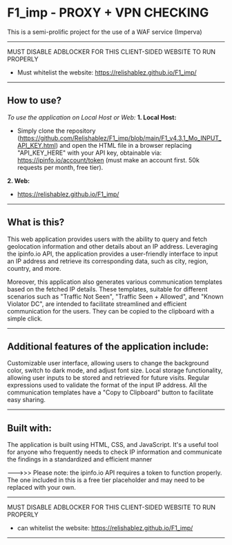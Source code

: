 # F1_imp - PROXY + VPN CHECKING
This is a semi-prolific project for the use of a WAF service (Imperva)

---------------------------------------------------------------------------------------------------------
MUST DISABLE ADBLOCKER FOR THIS CLIENT-SIDED WEBSITE TO RUN PROPERLY
- Must whitelist the website: https://relishablez.github.io/F1_imp/
---------------------------------------------------------------------------------------------------------

## How to use?
_To use the application on Local Host or Web:_
**1. Local Host:** 
- Simply clone the repository (https://github.com/Relishablez/F1_imp/blob/main/F1_v4.3.1_Mo_INPUT_API_KEY.html) and open the HTML file in a browser replacing "API_KEY_HERE" with your API key, obtainable via: https://ipinfo.io/account/token (must make an account first. 50k requests per month, free tier).

**2. Web:** 
- https://relishablez.github.io/F1_imp/

---------------------------------------------------------------------------------------------------------
## What is this?
This web application provides users with the ability to query and fetch geolocation information and other details about an IP address. 
Leveraging the ipinfo.io API, the application provides a user-friendly interface to input an IP address and retrieve its corresponding data, such as city, region, country, and more.

Moreover, this application also generates various communication templates based on the fetched IP details. These templates, suitable for different scenarios such as "Traffic Not Seen", "Traffic Seen + Allowed", and "Known Violator DC", are intended to facilitate streamlined and efficient communication for the users. They can be copied to the clipboard with a simple click.

---------------------------------------------------------------------------------------------------------
## Additional features of the application include:
Customizable user interface, allowing users to change the background color, switch to dark mode, and adjust font size.
Local storage functionality, allowing user inputs to be stored and retrieved for future visits.
Regular expressions used to validate the format of the input IP address.
All the communication templates have a "Copy to Clipboard" button to facilitate easy sharing.

---------------------------------------------------------------------------------------------------------
## Built with:
The application is built using HTML, CSS, and JavaScript. It's a useful tool for anyone who frequently needs to check IP information and communicate the findings in a standardized and efficient manner

--->>> Please note: the ipinfo.io API requires a token to function properly. The one included in this is a free tier placeholder and may need to be replaced with your own.

---------------------------------------------------------------------------------------------------------
MUST DISABLE ADBLOCKER FOR THIS CLIENT-SIDED WEBSITE TO RUN PROPERLY
- can whitelist the website: https://relishablez.github.io/F1_imp/
---------------------------------------------------------------------------------------------------------
